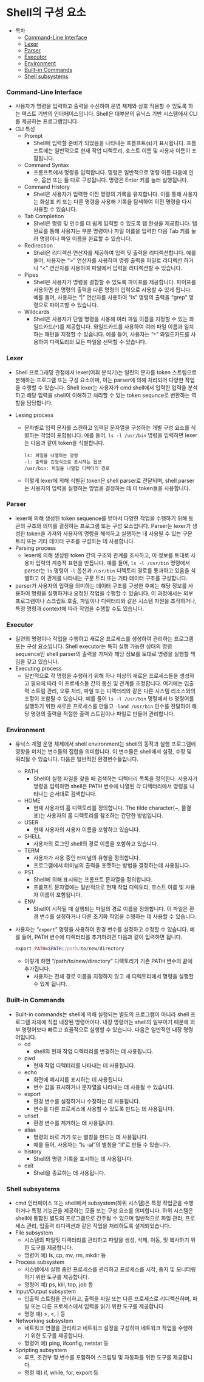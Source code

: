 # Shell의 구성 요소

- 목차
  - [Command-Line Interface](#command-line-interface)
  - [Lexer](#lexer)
  - [Parser](#parser)
  - [Executor](#executor)
  - [Environment](#environment)
  - [Built-in Commands](#built-in-commands)
  - [Shell subsystems](#shell-subsystems)


### Command-Line Interface

- 사용자가 명령을 입력하고 출력을 수신하여 운영 체제와 상호 작용할 수 있도록 하는 텍스트 기반의 인터페이스입니다. Shell은 대부분의 유닉스 기반 시스템에서 CLI를 제공하는 프로그램입니다.
- CLI 특성
    - Prompt
        - Shell에 입력할 준비가 되었음을 나타내는 프롬프트(`$`)가 표시됩니다. 프롬프트에는 일반적으로 현재 작업 디렉토리, 호스트 이름 및 사용자 이름이 포함됩니다.
    - Command Syntax
        - 프롬프트에서 명령을 입력합니다. 명령은 일반적으로 명령 이름 다음에 인수, 옵션 또는 둘 다로 구성됩니다. 명령은 Enter 키를 눌러 실행됩니다.
    - Command History
        - Shell은 사용자가 입력한 이전 명령의 기록을 유지합니다. 이를 통해 사용자는 화살표 키 또는 다른 명령을 사용해 기록을 탐색하여 이전 명령을 다시 사용할 수 있습니다.
    - Tab Completion
        - Shell은 명령 및 인수를 더 쉽게 입력할 수 있도록 탭 완성을 제공합니다. 탭 완료를 통해 사용자는 부분 명령이나 파일 이름을 입력한 다음 Tab 키를 눌러 명령이나 파일 이름을 완료할 수 있습니다.
    - Redirection
        - Shell은 리디렉션 연산자를 제공하여 입력 및 출력을 리디렉션합니다. 예를 들어, 사용자는  “>” 연산자를 사용하여 명령 출력을 파일로 리디렉션 하거나 “<” 연산자를 사용하여 파일에서 입력을 리디렉션할 수 있습니다.
    - Pipes
        - Shell은 사용자가 명령을 결합할 수 있도록 파이프를 제공합니다. 파이프를 사용하면 한 명령의 출력을 다른 명령의 입력으로 사용할 수 있게 됩니다. 예를 들어, 사용자는 “|” 연산자를 사용하여 “ls” 명령의 출력을 “grep” 명령으로 파이프할 수 있습니다.
    - Wildcards
        - Shell은 사용자가 단일 명령을 사용해 여러 파일 이름을 지정할 수 있는 와일드카드(`*`)를 제공합니다. 와일드카드를 사용하여 여러 파일 이름과 일치하는 패턴을 지정할 수 있습니다. 예를 들어, 사용자는 “`*`” 와일드카드를 사용하여 디렉토리의 모든 파일을 선택할 수 있습니다.
    

### Lexer

- Shell 프로그래밍 관점에서 lexer(어휘 분석기)는 일련의 문자를 token 스트림으로 분해하는 프로그램 또는 구성 요소이며, 이는 parser에 의해 처리되어 다양한 작업을 수행할 수 있습니다. Shell lexer는 사용자가 cmd shell에서 입력한 입력을 분석하고 해당 입력을 shell이 이해하고 처리할 수 있는 token sequnce로 변환하는 역할을 담당합니다.

- Lexing process
    - 문자별로 입력 문자를 스캔하고 입력된 문자열을 구성하는 개별 구성 요소를 식별하는 작업이 포함됩니다. 예를 들어, `ls -l /usr/bin` 명령을 입력하면 lexer는 다음과 같이 token을 식별합니다.
        
        ```shell
        ls: 파일을 나열하는 명령
        -l: 출력을 긴형식으로 표시하는 옵션
        /usr/bin: 파일을 나열할 디렉터리 경로 
        ```
        
    - 이렇게 lexer에 의해 식별된 token은 shell parser로 전달되며, shell parser는 사용자의 입력을 실행하는 방법을 결정하는 데 이 token들을 사용합니다.

### Parser

- lexer에 의해 생성된 token sequence를 받아서 다양한 작업을 수행하기 위해 토큰의 구조와 의미를 결정하는 프로그램 또는 구성 요소입니다. Parser는 lexer가 생성한 token을 가져와 사용자의 명령을 해석하고 실행하는 데 사용될 수 있는 구문 트리 또는 기타 데이터 구조를 구성하는 데 사용합니다.
- Parsing process
    - lexer에 의해 생성된 token 간의 구조와 관계를 조사하고, 이 정보를 토대로 사용자 입력의 계층적 표현을 만듭니다. 예를 들어, `ls -l /usr/bin` 명령에서 parser는 `ls` 명령이 `-l` 옵션과 `/usr/bin` 디렉토리 경로를 통과하고 있음을 식별하고 이 관계를 나타내는 구문 트리 또는 기타 데이터 구조를 구성합니다.
- parser가 사용자의 입력을 의미하는 데이터 구조를 구성한 후에는 해당 정보를 사용하여 명령을 실행하거나 요청된 작업을 수행할 수 있습니다. 이 과정에서는 외부 프로그램이나 스크립트 호출, 파일이나 디렉터리와 같은 시스템 자원을 조작하거나, 특정 명령과 context에 따라 작업을 수행할 수도 있습니다.

### Executor

- 일련의 명령이나 작업을 수행하고 새로운 프로세스를 생성하여 관리하는 프로그램 또는 구성 요소입니다. Shell executor는 특히 실행 가능한 상태의 명령 sequence인 shell parser의 출력을 가져와 해당 정보를 토대로 명령을 실행할 책임을 갖고 있습니다.
- Executing process
    - 일반적으로 각 명령을 수행하기 위해 하나 이상의 새로운 프로세스들을 생성하고 필요에 따라 이 프로세스들 간의 통신 및 관계를 조정합니다. 여기에는 입출력 스트림 관리, 오류 처리, 파일 또는 디렉터리와 같은 다른 시스템 리소스와의 조정이 포함될 수 있습니다. 예를 들어 `ls -l /usr/bin` 명령에서 ls 명령어를 실행하기 위한 새로운 프로세스를 만들고 `-land /usr/bin` 인수를 전달하여 해당 명령의 출력을 적절한 출력 스트림이나 파일로 만들어 관리합니다.

### Environment

- 유닉스 계열 운영 체제에서 shell environment는 shell의 동작과 실행 프로그램에 영향을 미치는 변수들의 집합을 의미합니다. 이 변수들은 shell에서 설정, 수정 및 쿼리될 수 있습니다. 다음은 일반적인 환경변수들입니다.
    - PATH
        - Shell이 실행 파일을 찾을 때 검색하는 디렉터리 목록을 정의한다. 사용자가 명령을 입력하면 shell은 PATH 변수에 나열된 각 디렉터리에서 명령을 나타나는 순서대로 검색합니다.
    - HOME
        - 현재 사용자의 홈 디렉토리를 정의합니다. The tilde character(~, 물결표)는 사용자의 홈 디렉토리를 참조하는 간단한 방법입니다.
    - USER
        - 현재 사용자의 사용자 이름을 포함하고 있습니다.
    - SHELL
        - 사용자의 로그인 shell의 경로 이름을 포함하고 있습니다.
    - TERM
        - 사용자가 사용 중인 터미널의 유형을 정의합니다.
        - 프로그램에서 터미널의 출력을 포맷하는 방법을 결정하는데 사용됩니다.
    - PS1
        - Shell에 의해 표시되는 프롬프트 문자열을 정의합니다.
        - 프롬프트 문자열에는 일반적으로 현재 작업 디렉토리, 호스트 이름 및 사용자 이름이 포함됩니다.
    - ENV
        - Shell이 시작될 때 실행되는 파일의 경로 이름을 정의합니다. 이 파일은 환경 변수를 설정하거나 다른 초기화 작업을 수행하는 데 사용할 수 있습니다.
- 사용자는 “`export`” 명령을 사용하여 환경 변수를 설정하고 수정할 수 있습니다. 예를 들어, PATH 변수에 디렉터리를 추가하려면 다음과 같이 입력하면 됩니다.
    
    ```ruby
    export PATH=$PATH:/path/to/new/directory
    ```
    
    - 이렇게 하면 “/path/to/new/directory” 디렉토리가 기존 PATH 변수의 끝에 추가됩니다.
        - 사용자는 전체 경로 이름을 지정하지 않고 새 디렉토리에서 명령을 실행할 수 있게 됩니다.

### Built-in Commands

- Built-in commands는 shell에 의해 실행되는 별도의 프로그램이 아니라 shell 프로그램 자체에 직접 내장된 명령어이다. 내장 명령어는 shell의 일부이기 때문에 외부 명령어보다 빠르고 효율적으로 실행할 수 있습니다. 다음은 일반적인 내장 명령어입니다.
    - cd
        - shell의 현재 작업 디렉터리를 변경하는 데 사용됩니다.
    - pwd
        - 현재 작업 디렉터리를 나타내는 데 사용됩니다.
    - echo
        - 화면에 메시지를 표시하는 데 사용됩니다.
        - 변수 값을 표시하거나 문자열을 나타내는 데 사용될 수 있습니다.
    - export
        - 환경 변수를 설정하거나 수정하는 데 사용됩니다.
        - 변수를 다른 프로세스에 사용할 수 있도록 만드는 데 사용됩니다.
    - unset
        - 환경 변수를 제거하는 데 사용됩니다.
    - alias
        - 명령의 바로 가기 또는 별칭을 만드는 데 사용됩니다.
        - 예를 들어, 사용자는 “ls -al”의 별칭을 “ll”로 만들 수 있습니다.
    - history
        - Shell의 명령 기록을 표시하는 데 사용됩니다.
    - exit
        - Shell을 종료하는 데 사용됩니다.

### Shell subsystems

- cmd 인터페이스 또는 shell에서 subsystem(하위 시스템)은 특정 작업군을 수행하거나 특정 기능군을 제공하는 모듈 또는 구성 요소를 의미합니다. 하위 시스템은 shell에 통합된 별도의 프로그램으로 간주될 수 있으며 일반적으로 파일 관리, 프로세스 관리, 입출력 리디렉션과 같은 작업을 처리하도록 설계되었습니다.
- File subsystem
    - 시스템의 파일및 디렉터리를 관리하고 파일을 생성, 삭제, 이동, 및 복사하기 위한 도구를 제공합니다.
    - 명령어 예) ls, cp, mv, rm, mkdir 등
- Process subsystem
    - 시스템에서 실행 중인 프로세스를 관리하고 프로세스를 시작, 중지 및 모니터링하기 위한 도구를 제공합니다.
    - 명령어 예) ps, kill, top, job 등
- Input/Output subsystem
    - 입출력 스트림을 관리하고, 출력을 파일 또는 다른 프로세스로 리디렉션하며, 파일 또는 다른 프로세스에서 입력을 읽기 위한 도구를 제공합니다.
    - 명령 예) >, <, | 등
- Networking subsystem
    - 네트워크 연결을 관리하고 네트워크 설정을 구성하며 네트워크 작업을 수행하기 위한 도구를 제공합니다.
    - 명령어 예) ping, ifconfig, netstat 등
- Spripting subsystem
    - 루프, 조건부 및 변수를 포함하여 스크립팅 및 자동화를 위한 도구를 제공합니다.
    - 명령 예) if, while, for, export 등